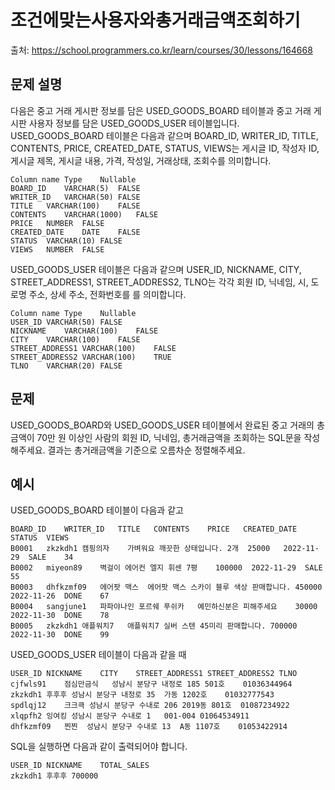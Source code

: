 # 조건에맞는사용자와총거래금액조회하기

출처: https://school.programmers.co.kr/learn/courses/30/lessons/164668

## 문제 설명

다음은 중고 거래 게시판 정보를 담은 USED_GOODS_BOARD 테이블과 중고 거래 게시판 사용자 정보를 담은 USED_GOODS_USER 테이블입니다. USED_GOODS_BOARD 테이블은 다음과 같으며 BOARD_ID, WRITER_ID, TITLE, CONTENTS, PRICE, CREATED_DATE, STATUS, VIEWS는 게시글 ID, 작성자 ID, 게시글 제목, 게시글 내용, 가격, 작성일, 거래상태, 조회수를 의미합니다.

```
Column name	Type	Nullable
BOARD_ID	VARCHAR(5)	FALSE
WRITER_ID	VARCHAR(50)	FALSE
TITLE	VARCHAR(100)	FALSE
CONTENTS	VARCHAR(1000)	FALSE
PRICE	NUMBER	FALSE
CREATED_DATE	DATE	FALSE
STATUS	VARCHAR(10)	FALSE
VIEWS	NUMBER	FALSE
```

USED_GOODS_USER 테이블은 다음과 같으며 USER_ID, NICKNAME, CITY, STREET_ADDRESS1, STREET_ADDRESS2, TLNO는 각각 회원 ID, 닉네임, 시, 도로명 주소, 상세 주소, 전화번호를 를 의미합니다.

```
Column name	Type	Nullable
USER_ID	VARCHAR(50)	FALSE
NICKNAME	VARCHAR(100)	FALSE
CITY	VARCHAR(100)	FALSE
STREET_ADDRESS1	VARCHAR(100)	FALSE
STREET_ADDRESS2	VARCHAR(100)	TRUE
TLNO	VARCHAR(20)	FALSE
```

## 문제

USED_GOODS_BOARD와 USED_GOODS_USER 테이블에서 완료된 중고 거래의 총금액이 70만 원 이상인 사람의 회원 ID, 닉네임, 총거래금액을 조회하는 SQL문을 작성해주세요. 결과는 총거래금액을 기준으로 오름차순 정렬해주세요.

## 예시

USED_GOODS_BOARD 테이블이 다음과 같고

```
BOARD_ID	WRITER_ID	TITLE	CONTENTS	PRICE	CREATED_DATE	STATUS	VIEWS
B0001	zkzkdh1	캠핑의자	가벼워요 깨끗한 상태입니다. 2개	25000	2022-11-29	SALE	34
B0002	miyeon89	벽걸이 에어컨	엘지 휘센 7평	100000	2022-11-29	SALE	55
B0003	dhfkzmf09	에어팟 맥스	에어팟 맥스 스카이 블루 색상 판매합니다.	450000	2022-11-26	DONE	67
B0004	sangjune1	파파야나인 포르쉐 푸쉬카	예민하신분은 피해주세요	30000	2022-11-30	DONE	78
B0005	zkzkdh1	애플워치7	애플워치7 실버 스텐 45미리 판매합니다.	700000	2022-11-30	DONE	99
```

USED_GOODS_USER 테이블이 다음과 같을 때

```
USER_ID	NICKNAME	CITY	STREET_ADDRESS1	STREET_ADDRESS2	TLNO
cjfwls91	점심만금식	성남시	분당구 내정로 185	501호	01036344964
zkzkdh1	후후후	성남시	분당구 내정로 35	가동 1202호	01032777543
spdlqj12	크크큭	성남시	분당구 수내로 206	2019동 801호	01087234922
xlqpfh2	잉여킹	성남시	분당구 수내로 1	001-004	01064534911
dhfkzmf09	찐찐	성남시	분당구 수내로 13	A동 1107호	01053422914
```

SQL을 실행하면 다음과 같이 출력되어야 합니다.

```
USER_ID	NICKNAME	TOTAL_SALES
zkzkdh1	후후후	700000
```
